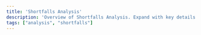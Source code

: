 ```yaml
---
title: 'Shortfalls Analysis'
description: 'Overview of Shortfalls Analysis. Expand with key details and examples.'
tags: ["analysis", "shortfalls"]
---
```


